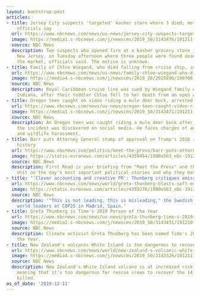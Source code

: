 ```yaml
---
layout: bootstrap-post
articles:
- title: Jersey City suspects 'targeted' kosher store where 3 died; motive unknown,
    officials say
  url: https://www.nbcnews.com/news/us-news/jersey-city-suspects-targeted-kosher-store-where-3-died-motive-n1099606
  image: https://media1.s-nbcnews.com/j/newscms/2019_50/3143476/191211-jersey-city-shooting-cs-822a_4dba20c4a1f8d8e7eb45ed3a2922be07.nbcnews-fp-1200-630.jpg
  source: NBC News
  description: Two suspects who opened fire at a kosher grocery store in Jersey City,
    New Jersey, on Tuesday afternoon where three people were found dead "targeted"
    the market, officials said. The motive is unknown.
- title: Family of Chloe Wiegand, who died falling from cruise ship, sues Royal Caribbean
  url: https://www.nbcnews.com/news/us-news/family-chloe-wiegand-who-died-falling-cruise-ship-sues-royal-n1099576
  image: https://media4.s-nbcnews.com/j/newscms/2019_28/2925896/190708-chloe-wiegand-toddler-cruise-ship-death-2x1-ac-916p_63f4377b0e65121c142242847d30a6f1.nbcnews-fp-1200-630.jpg
  source: NBC News
  description: Royal Caribbean cruise line was sued by Wiegand family of South Bend,
    Indiana, after their toddler Chloe fell to her death from an open window
- title: Oregon teen caught on video riding a mule deer buck, arrested
  url: https://www.nbcnews.com/news/us-news/oregon-teen-caught-video-riding-mule-deer-buck-arrested-n1099581
  image: https://media1.s-nbcnews.com/j/newscms/2019_50/3143471/191211-teen-riding-deer-buck-2x1-al-0823_c37ab24a6f4b1039b56bf034aa64bd1b.nbcnews-fp-1200-630.jpg
  source: NBC News
  description: An Oregon teen was caught riding a mule deer buck after a video of
    the incident was discovered on social media. He faces charges of animal abuse
    and wildlife harassment.
- title: Barr puts Attorney General stamp of approval on Trump's 2016 revisionist
    history
  url: https://www.nbcnews.com/politics/meet-the-press/barr-puts-attorney-general-stamp-approval-trump-s-2016-revisionist-n1099586
  image: https://static.euronews.com/articles/4359454/1000x563_nbc-191211-william-barr-al-0831_370e78aa256938231ed94d25391db455.jpg
  source: NBC News
  description: First Read is your briefing from "Meet the Press" and the NBC Political
    Unit on the day's most important political stories and why they matter.
- title: "'Clever accounting and creative PR': Thunberg critiques emissions targets"
  url: https://www.nbcnews.com/news/world/greta-thunberg-blasts-soft-emissions-targets-u-n-climate-summit-n1099551
  image: https://static.euronews.com/articles/4359276/1000x563_nbc-191211-greta-cop25-mc-1159_602a891a53df4bd6174d46d41bf3a69a.jpg
  source: NBC News
  description: '"This is not leading, this is misleading," the Swedish activist told
    world leaders at COP25 in Madrid, Spain.'
- title: Greta Thunberg is Time's 2019 Person of the Year
  url: https://www.nbcnews.com/news/us-news/greta-thunberg-time-s-2019-person-year-n1099396
  image: https://media2.s-nbcnews.com/j/newscms/2019_50/3143431/191210-greta-thunberg-time-2x1-cs-746a_e578f743a51d197eee3aadd3a2118d62.nbcnews-fp-1200-630.jpg
  source: NBC News
  description: Climate activist Greta Thunberg has been named Time's 2019 Person of
    the Year.
- title: New Zealand's volcanic White Island is too dangerous to recover dead bodies
  url: https://www.nbcnews.com/news/world/new-zealand-s-volcanic-white-island-too-dangerous-recover-dead-n1099546
  image: https://media4.s-nbcnews.com/j/newscms/2019_50/3143326/191211-volcano-nz-mc-10315_1af9f2a9852f158ac96863512c58be2b.nbcnews-fp-1200-630.JPG
  source: NBC News
  description: New Zealand's White Island volcano is at increased risk of eruption,
    meaning that it's too dangerous for rescue crews to recover the 14 bodies feared
    killed.
as_of_date: '2019-12-11'
---
```


